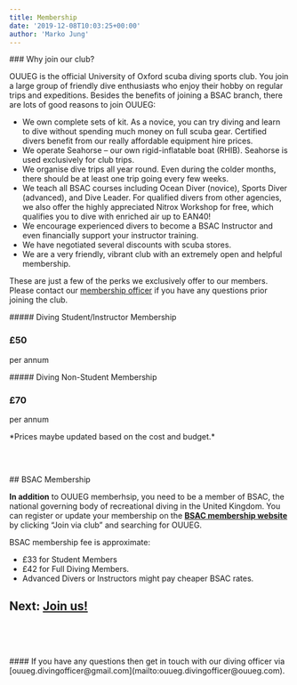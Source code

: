 ```yaml
---
title: Membership
date: '2019-12-08T10:03:25+00:00'
author: 'Marko Jung'
---
```


<div class="wp-block-themeisle-blocks-advanced-columns has-1-columns has-desktop-equal-layout has-tablet-equal-layout has-mobile-equal-layout has-default-gap has-vertical-unset" id="wp-block-themeisle-blocks-advanced-columns-d1b5a07e"><div class="wp-block-themeisle-blocks-advanced-columns-overlay"></div><div class="innerblocks-wrap"><div class="wp-block-themeisle-blocks-advanced-column" id="wp-block-themeisle-blocks-advanced-column-8d3b7be8">### Why join our club?

OUUEG is the official University of Oxford scuba diving sports club. You join a large group of friendly dive enthusiasts who enjoy their hobby on regular trips and expeditions. Besides the benefits of joining a BSAC branch, there are lots of good reasons to join OUUEG:

- We own complete sets of kit. As a novice, you can try diving and learn to dive without spending much money on full scuba gear. Certified divers benefit from our really affordable equipment hire prices.
- We operate Seahorse – our own rigid-inflatable boat (RHIB). Seahorse is used exclusively for club trips.
- We organise dive trips all year round. Even during the colder months, there should be at least one trip going every few weeks.
- We teach all BSAC courses including Ocean Diver (novice), Sports Diver (advanced), and Dive Leader. For qualified divers from other agencies, we also offer the highly appreciated Nitrox Workshop for free, which qualifies you to dive with enriched air up to EAN40!
- We encourage experienced divers to become a BSAC Instructor and even financially support your instructor training.
- We have negotiated several discounts with scuba stores.
- We are a very friendly, vibrant club with an extremely open and helpful membership.

These are just a few of the perks we exclusively offer to our members. Please contact our [membership officer](mailto:ouueg.membership@gmail.com) if you have any questions prior joining the club.

<div class="wp-block-columns are-vertically-aligned-center is-layout-flex wp-container-15"><div class="wp-block-column is-vertically-aligned-center is-layout-flow"><div class="wp-block-themeisle-blocks-pricing">##### Diving Student/Instructor Membership

### £50

per annum

<div class="wp-block-themeisle-blocks-button-group wp-block-buttons align-center" id="wp-block-themeisle-blocks-button-group-40fefd6d"><div class="wp-block-themeisle-blocks-button wp-block-button" id="wp-block-themeisle-blocks-button-8fe29f40"><a class="wp-block-button__link" rel="noopener noreferrer" target="_self"><span></span></a></div></div></div></div><div class="wp-block-column is-vertically-aligned-center is-layout-flow"><div class="wp-block-themeisle-blocks-pricing">##### Diving Non-Student Membership

### £70

per annum

<div class="wp-block-themeisle-blocks-button-group wp-block-buttons align-center" id="wp-block-themeisle-blocks-button-group-63ec63ce"><div class="wp-block-themeisle-blocks-button wp-block-button" id="wp-block-themeisle-blocks-button-e35f13e0"><a class="wp-block-button__link" rel="noopener noreferrer" target="_self"><span></span></a></div></div></div></div></div>*Prices maybe updated based on the cost and budget.*

<div aria-hidden="true" class="wp-block-spacer" style="height:60px"></div>## BSAC Membership

**In addition** to OUUEG memberhsip, you need to be a member of BSAC, the national governing body of recreational diving in the United Kingdom. You can register or update your membership on the [**BSAC membership website**](https://www.bsac.com/membership/) by clicking “Join via club” and searching for OUUEG.

BSAC membership fee is approximate:

- £33 for Student Members
- £42 for Full Diving Members.
- Advanced Divers or Instructors might pay cheaper BSAC rates.

## Next: [Join us!](https://ouueg.com/membership/join/)

<div class="wp-block-group is-layout-flow"><div aria-hidden="true" class="wp-block-spacer" style="height:60px"></div>#### If you have any questions then get in touch with our diving officer via [ouueg.divingofficer@gmail.com](mailto:ouueg.divingofficer@ouueg.com).

</div></div></div></div>
